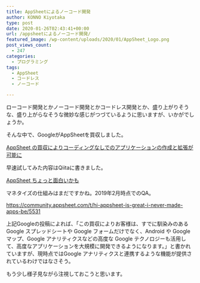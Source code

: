 ```yaml
---
title: AppSheetによるノーコード開発
author: KONNO Kiyotaka
type: post
date: 2020-01-26T02:43:41+00:00
url: /appsheetによるノーコード開発/
featured_image: /wp-content/uploads/2020/01/AppSheet_Logo.png
post_views_count:
  - 247
categories:
  - プログラミング
tags:
  - AppSheet
  - コードレス
  - ノーコード

---
```

 

ローコード開発とかノーコード開発とかコードレス開発とか、盛り上がりそうな、盛り上がらなそうな微妙な感じがつづているように思いますが、いかがでしょうか。

そんな中で、GoogleがAppSheetを買収しました。

[AppSheet の買収によりコーディングなしでのアプリケーションの作成と拡張が可能に][1]

早速試してみた内容はQiitaに書きました。

<a rel="noreferrer noopener" aria-label="AppSheet ちょっと面白いかも (opens in a new tab)" href="https://qiita.com/JQinglong/items/c318aa780be992bd15a1" target="_blank">AppSheet ちょっと面白いかも</a>

マネタイズの仕組みはまだですかね。2019年2月時点でのQA。

<a href="https://community.appsheet.com/t/hi-appsheet-is-great-i-never-made-apps-be/5531" target="_blank" rel="noreferrer noopener" aria-label=" (opens in a new tab)">https://community.appsheet.com/t/hi-appsheet-is-great-i-never-made-apps-be/5531</a>

上記Googleの投稿によれば、「この買収によりお客様は、すでに馴染みのある Google スプレッドシートや Google フォームだけでなく、Android や Google マップ、Google アナリティクスなどの高度な Google テクノロジーも活用して、高度なアプリケーションを大規模に開発できるようになります。」と書かれていますが、現時点ではGoogle アナリティクスと連携するような機能が提供されているわけではなさそう。

もう少し様子見ながら注視しておこうと思います。

 [1]: https://cloud.google.com/blog/ja/products/gcp/helping-businesses-create-and-extend-applications-without-coding
